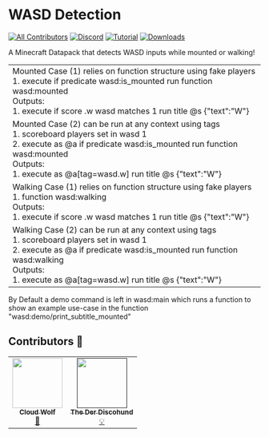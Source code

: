 # WASD Detection
<!-- ALL-CONTRIBUTORS-BADGE:START - Do not remove or modify this section -->
[![All Contributors](https://img.shields.io/badge/all_contributors-2-orange.svg?style=flat-square)](#contributors-)
[![Discord](https://img.shields.io/badge/Discord-⛓-blue.svg)](https://discord.gg/VzjQ7kFKqD)
[![Tutorial](https://img.shields.io/badge/Tutorial-▶-red.svg)](https://www.youtube.com/watch?v=77jQnRSYYss)
[![Downloads](https://img.shields.io/github/downloads/CloudWolfYT/WASD-Detection/total.svg)](https://github.com/CloudWolfYT/WASD-Detection/Releases)
<!-- ALL-CONTRIBUTORS-BADGE:END -->
A Minecraft Datapack that detects WASD inputs while mounted or walking!

<table>
    <tr>
        <td>Mounted Case (1) relies on function structure using fake players<br>
		1. execute if predicate wasd:is_mounted run function wasd:mounted <br>Outputs:<br>1. execute if score .w wasd matches 1 run title @s {"text":"W"}</td>
    </tr>
        <td>Mounted Case (2) can be run at  any context using tags<br>1. scoreboard players set in wasd 1 <br>
		2. execute as @a if predicate wasd:is_mounted run function wasd:mounted <br>Outputs:<br>1. execute as @a[tag=wasd.w] run title @s {"text":"W"}</td>
    </tr>
    <tr>
        <td>Walking Case (1) relies on function structure using fake players<br>
		1. function wasd:walking <br>Outputs:<br>1. execute if score .w wasd matches 1 run title @s {"text":"W"}</td>
    </tr>
        <td>Walking Case (2) can be run at  any context using tags<br>1. scoreboard players set in wasd 1 <br>
		2. execute as @a if predicate wasd:is_mounted run function wasd:walking <br>Outputs:<br>1. execute as @a[tag=wasd.w] run title @s {"text":"W"}</td>
    </tr>
</table>

By Default a demo command is left in wasd:main which runs a function to show an example use-case in the function "wasd:demo/print_subtitle_mounted"

## Contributors 🧱

<!-- prettier-ignore-start -->
<!-- markdownlint-disable -->
<table>
  <tr>
    <td align="center"><a href="https://github.com/CLoudWolfYT"><img src="https://avatars.githubusercontent.com/u/64243799?v=4" width="100px;" alt=""/><br /><sub><b>Cloud Wolf</b></sub></a><br /><a href="#" title="Datapack Creator">🔨</a></td>
    <td align="center"><a href=""><img src="https://avatars.githubusercontent.com/u/0" width="100px;" alt=""/><br /><sub><b>The Der Discohund</b></sub></a><br /><a href="#" title="Theory Contributor">💡</a></td>
    
  </tr>
</table>

<!-- markdownlint-enable -->
<!-- prettier-ignore-end -->
